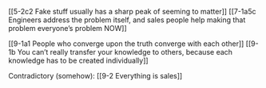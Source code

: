 [[5-2c2 Fake stuff usually has a sharp peak of seeming to matter]]
[[7-1a5c Engineers address the problem itself, and sales people help making that problem everyone’s problem NOW]]

[[9-1a1 People who converge upon the truth converge with each other]]
[[9-1b You can’t really transfer your knowledge to others, because each knowledge has to be created individually]]

Contradictory (somehow):
[[9-2 Everything is sales]]
